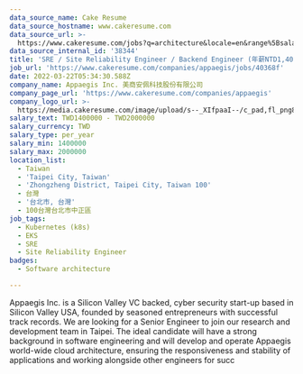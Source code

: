 ```yaml
---
data_source_name: Cake Resume
data_source_hostname: www.cakeresume.com
data_source_url: >-
  https://www.cakeresume.com/jobs?q=architecture&locale=en&range%5Bsalary_range%5D%5Bmin%5D=1000000&page=4
data_source_internal_id: '38344'
title: 'SRE / Site Reliability Engineer / Backend Engineer (年薪NTD1,400,000到2,000,000)'
job_url: 'https://www.cakeresume.com/companies/appaegis/jobs/40368f'
date: 2022-03-22T05:34:30.588Z
company_name: Appaegis Inc. 美商安佩科技股份有限公司
company_page_url: 'https://www.cakeresume.com/companies/appaegis'
company_logo_url: >-
  https://media.cakeresume.com/image/upload/s--_XIfpaaI--/c_pad,fl_png8,h_200,w_200/v1611108113/swcnj487hn4rqaefz8cj.png
salary_text: TWD1400000 - TWD2000000
salary_currency: TWD
salary_type: per_year
salary_min: 1400000
salary_max: 2000000
location_list:
  - Taiwan
  - 'Taipei City, Taiwan'
  - 'Zhongzheng District, Taipei City, Taiwan 100'
  - 台灣
  - '台北市, 台灣'
  - 100台灣台北市中正區
job_tags:
  - Kubernetes (k8s)
  - EKS
  - SRE
  - Site Reliability Engineer
badges:
  - Software architecture

---
```


Appaegis Inc. is a Silicon Valley VC backed, cyber security start-up based in Silicon Valley USA, founded by seasoned entrepreneurs with successful track records. We are looking for a Senior Engineer to join our research and development team in Taipei. The ideal candidate will have a strong background in software engineering and will develop and operate Appaegis world-wide cloud architecture, ensuring the responsiveness and stability of applications and working alongside other engineers for succ